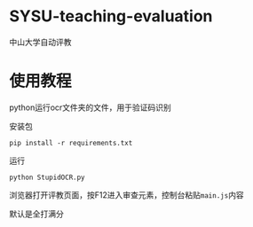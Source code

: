 # SYSU-teaching-evaluation
中山大学自动评教

# 使用教程

python运行ocr文件夹的文件，用于验证码识别

安装包

```
pip install -r requirements.txt
```

运行

```
python StupidOCR.py
```

浏览器打开评教页面，按F12进入审查元素，控制台粘贴`main.js`内容

默认是全打满分